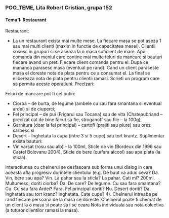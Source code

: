 ### POO_TEME, Lita Robert Cristian, grupa 152
#### Tema 1: Restaurant

Restaurant: 
- La un restaurant exista mai multe mese. La fiecare masa se pot aseza 1 sau mai multi clienti (maxim in functie de capacitatea mesei). Clientii sosesc in grupuri si se aseaza la o masa suficient de mare. Apoi comanda din meniul care contine mai multe feluri de mancare si bauturi fiecare avand un pret. Fiecare client comanda pentru el. Dupa ce mananca parasesc masa (eventual pe rand). Cand un client paraseste masa el doreste nota de plata pentru ce a consumat el. La final se elibereaza nota de plata pentru clientii ramasi. Scrieti un program care sa permita aceste operatiuni.
Precizari:  

Feluri de mancare pot fi cel putin: 
- Ciorba – de burta, de legume (ambele cu sau fara smantana si eventual ardei) si de ciuperci; 
- Fel principal – de pui (Frigarui sau Tocana) sau de vita (Chateaubriand – precizat cat de bine facut sa fie, stroganoff sau file – la 100g), 
- Garnitura (doar la fel principal) – cartofi (prajiti sau piure) sau orez sarbesc si 
- Desert – Inghetata la cupa (intre 3 si 5 cupe) sau tort krantz.
Suplimentar exista bauturi: 
- Vin varsat (rosu sau alb) – la 100ml, Sticle de vin (Bordeux din 1996 sau Castel Bolovanu 2004), Sticle de bere (cu/fara alcool) sau apa plata (la sticla).

Interactiunea cu chelnerul se desfasoara sub forma unui dialog in care aceasta afla progresiv dorintele clientului (e.g. De baut va aduc ceva? Da. Vin, bere sau apa? Vin. La pahar sau la sticla? La pahar. Cati ml? 200ml. Multumesc; doriti ciorba? Da. De care? De legume. Cu sau fara smantana? Cu. Cu sau fara Ardei? Fara. Fel principal doriti? Nu. Desert doriti? Da. Inghetata sau tort kranz? Inghetata. Cate cupe? 4).
Chelnerul intreaba pe rand fiecare persoana de la masa ce doreste.
Chelnerul poate fi chemat de un client la o masa si poate sa i se ceara Nota individuala sau nota colectiva (a tuturor clientilor ramasi la masa).
